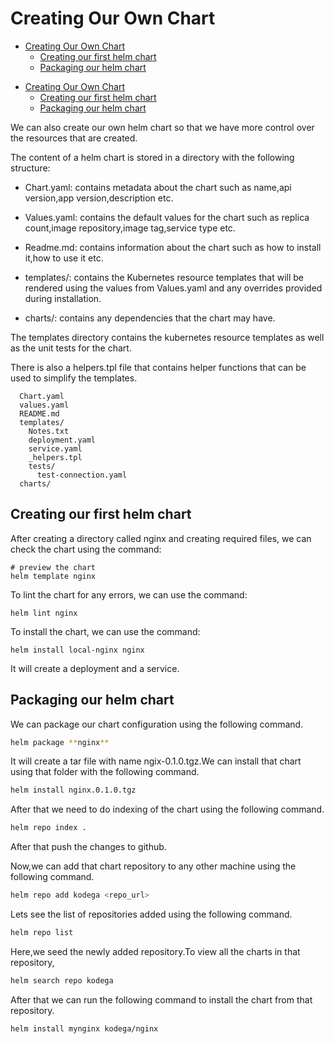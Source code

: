 # Creating Our Own Chart

<!--toc:start-->

- [Creating Our Own Chart](#creating-our-own-chart)
  - [Creating our first helm chart](#creating-our-first-helm-chart)
  - [Packaging our helm chart](#packaging-our-helm-chart)
  <!--toc:end-->

<!--toc:start-->

- [Creating Our Own Chart](#creating-our-own-chart)
  - [Creating our first helm chart](#creating-our-first-helm-chart)
  - [Packaging our helm chart](#packaging-our-helm-chart)

We can also create our own helm chart so that we have more control over the resources
that are created.

The content of a helm chart is stored in a directory with the following structure:

- Chart.yaml: contains metadata about the chart such as name,api version,app version,description
  etc.

- Values.yaml: contains the default values for the chart such as replica count,image
  repository,image tag,service type etc.

- Readme.md: contains information about the chart such as how to install it,how to
  use it etc.

- templates/: contains the Kubernetes resource templates that will be rendered using
  the values from Values.yaml and any overrides provided during installation.

- charts/: contains any dependencies that the chart may have.

The templates directory contains the kubernetes resource templates as well as
the unit tests for the chart.

There is also a helpers.tpl file that contains helper functions that can be used
to simplify the templates.

```mychart/
  Chart.yaml
  values.yaml
  README.md
  templates/
    Notes.txt
    deployment.yaml
    service.yaml
    _helpers.tpl
    tests/
      test-connection.yaml
  charts/
```

## Creating our first helm chart

After creating a directory called nginx and creating required files, we can check
the chart using the command:

```shell
# preview the chart
helm template nginx
```

To lint the chart for any errors, we can use the command:

```shell
helm lint nginx
```

To install the chart, we can use the command:

```shell
helm install local-nginx nginx
```

It will create a deployment and a service.

## Packaging our helm chart

We can package our chart configuration using the following command.

```bash
helm package **nginx**
```

It will create a tar file with name ngix-0.1.0.tgz.We can install
that chart using that folder with the following command.

```bash
helm install nginx.0.1.0.tgz
```

After that we need to do indexing of the chart using the following command.

```bash
helm repo index .
```

After that push the changes to github.

Now,we can add that chart repository to any other machine using the following command.

```bash
helm repo add kodega <repo_url>
```

Lets see the list of repositories added using the following command.

```bash
helm repo list
```

Here,we seed the newly added repository.To view all the charts in that repository,

```bash
helm search repo kodega
```

After that we can run the following command to install the chart from that repository.

```bash
helm install mynginx kodega/nginx
```

